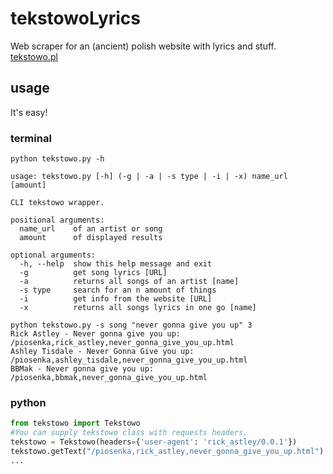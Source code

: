 # tekstowoLyrics

Web scraper for an (ancient) polish website with lyrics and stuff.
[tekstowo.pl](http://www.tekstowo.pl/)

## usage

It's easy!

### terminal

```shell
python tekstowo.py -h                                            

usage: tekstowo.py [-h] (-g | -a | -s type | -i | -x) name_url [amount]

CLI tekstowo wrapper.

positional arguments:
  name_url    of an artist or song
  amount      of displayed results

optional arguments:
  -h, --help  show this help message and exit
  -g          get song lyrics [URL]
  -a          returns all songs of an artist [name]
  -s type     search for an n amount of things
  -i          get info from the website [URL]
  -x          returns all songs lyrics in one go [name]
```                  

```shell
python tekstowo.py -s song "never gonna give you up" 3
Rick Astley - Never gonna give you up: /piosenka,rick_astley,never_gonna_give_you_up.html
Ashley Tisdale - Never Gonna Give you up: /piosenka,ashley_tisdale,never_gonna_give_you_up.html
BBMak - Never gonna give you up: /piosenka,bbmak,never_gonna_give_you_up.html
```

### python

```python
from tekstowo import Tekstowo
#You can supply tekstowo class with requests headers.
tekstowo = Tekstowo(headers={'user-agent': 'rick_astley/0.0.1'})
tekstowo.getText("/piosenka,rick_astley,never_gonna_give_you_up.html")
...
```
